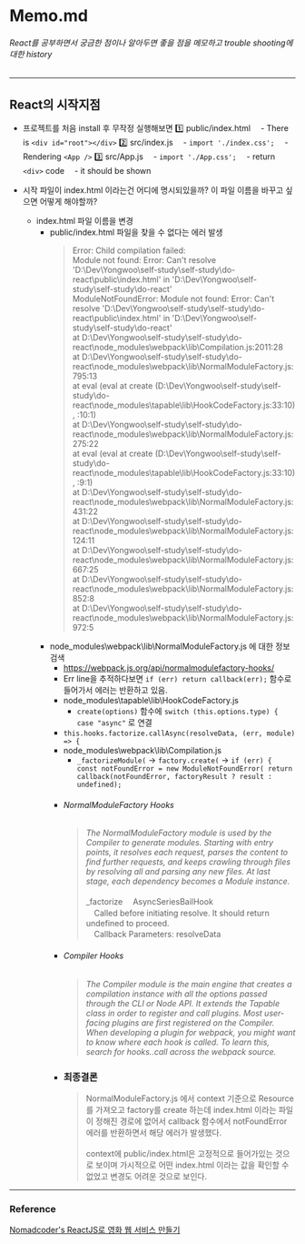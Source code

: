 # Memo.md
###### React를 공부하면서 궁금한 점이나 알아두면 좋을 점을 메모하고 trouble shooting에 대한 history

---
## React의 시작지점
- 프로젝트를 처음 install 후 무작정 실행해보면
  1️⃣ public/index.html 
  　- There is `<div id="root"></div>`
  2️⃣ src/index.js
  　- `import './index.css';`
  　- Rendering `<App />`
  3️⃣ src/App.js 
  　- `import './App.css';`
  　- return `<div>` code
  　- it should be shown

- 시작 파일이 index.html 이라는건 어디에 명시되있을까? 이 파일 이름을 바꾸고 싶으면 어떻게 해야할까?
  - index.html 파일 이름을 변경
    - public/index.html 파일을 찾을 수 없다는 에러 발생
      > Error: Child compilation failed:\
  Module not found: Error: Can't resolve 'D:\Dev\Yongwoo\self-study\self-study\do-react\public\index.html' in 'D:\Dev\Yongwoo\self-study\self-study\do-react'\
  ModuleNotFoundError: Module not found: Error: Can't resolve 'D:\Dev\Yongwoo\self-study\self-study\do-react\public\index.html' in 'D:\Dev\Yongwoo\self-study\self-study\do-react'\
      at D:\Dev\Yongwoo\self-study\self-study\do-react\node_modules\webpack\lib\Compilation.js:2011:28\
      at D:\Dev\Yongwoo\self-study\self-study\do-react\node_modules\webpack\lib\NormalModuleFactory.js:795:13\
      at eval (eval at create (D:\Dev\Yongwoo\self-study\self-study\do-react\node_modules\tapable\lib\HookCodeFactory.js:33:10), <anonymous>:10:1)\
      at D:\Dev\Yongwoo\self-study\self-study\do-react\node_modules\webpack\lib\NormalModuleFactory.js:275:22\
      at eval (eval at create (D:\Dev\Yongwoo\self-study\self-study\do-react\node_modules\tapable\lib\HookCodeFactory.js:33:10), <anonymous>:9:1)\
      at D:\Dev\Yongwoo\self-study\self-study\do-react\node_modules\webpack\lib\NormalModuleFactory.js:431:22\
      at D:\Dev\Yongwoo\self-study\self-study\do-react\node_modules\webpack\lib\NormalModuleFactory.js:124:11\
      at D:\Dev\Yongwoo\self-study\self-study\do-react\node_modules\webpack\lib\NormalModuleFactory.js:667:25\
      at D:\Dev\Yongwoo\self-study\self-study\do-react\node_modules\webpack\lib\NormalModuleFactory.js:852:8\
      at D:\Dev\Yongwoo\self-study\self-study\do-react\node_modules\webpack\lib\NormalModuleFactory.js:972:5
    - node_modules\webpack\lib\NormalModuleFactory.js 에 대한 정보 검색
      - https://webpack.js.org/api/normalmodulefactory-hooks/
      - Err line을 추적하다보면 `if (err) return callback(err);` 함수로 들어가서 에러는 반환하고 있음.
      - node_modules\tapable\lib\HookCodeFactory.js
        - `create(options)` 함수에 `switch (this.options.type) { case "async"` 로 연결
      - `this.hooks.factorize.callAsync(resolveData, (err, module) => {`
      - node_modules\webpack\lib\Compilation.js
        - `_factorizeModule(` → `factory.create(` → `if (err) { const notFoundError = new ModuleNotFoundError( return callback(notFoundError, factoryResult ? result : undefined);`
      - ###### NormalModuleFactory Hooks
        >_The NormalModuleFactory module is used by the Compiler to generate modules. Starting with entry points, it resolves each request, parses the content to find further requests, and keeps crawling through files by resolving all and parsing any new files. At last stage, each dependency becomes a Module instance._\
        \
        _factorize
      　AsyncSeriesBailHook\
      　Called before initiating resolve. It should return undefined to proceed.\
      　Callback Parameters: resolveData
      - ###### Compiler Hooks
        >_The Compiler module is the main engine that creates a compilation instance with all the options passed through the CLI or Node API. It extends the Tapable class in order to register and call plugins. Most user-facing plugins are first registered on the Compiler. When developing a plugin for webpack, you might want to know where each hook is called. To learn this, search for hooks.<hook name>.call across the webpack source._
      - ### 최종결론
        > NormalModuleFactory.js 에서 context 기준으로 Resource를 가져오고 factory를 create 하는데 index.html 이라는 파일이 정해진 경로에 없어서 callback 함수에서 notFoundError 에러를 반환하면서 해당 에러가 발생했다.\
        \
        context에 public/index.html은 고정적으로 들어가있는 것으로 보이며 가시적으로 어떤 index.html 이라는 값을 확인할 수 없었고 변경도 어려운 것으로 보인다.
        
---

### Reference
[Nomadcoder's ReactJS로 영화 웹 서비스 만들기](https://nomadcoders.co/react-for-beginners/lobby)